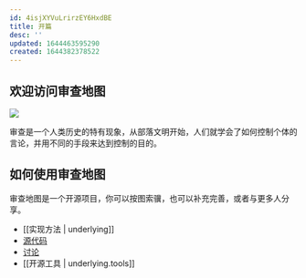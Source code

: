 ```yaml
---
id: 4isjXYVuLrirzEY6HxdBE
title: 开篇
desc: ''
updated: 1644463595290
created: 1644382378522
---
```

## 欢迎访问审查地图

![](/assets/images/2022-02-14-20-28-55.png)

审查是一个人类历史的特有现象，从部落文明开始，人们就学会了如何控制个体的言论，并用不同的手段来达到控制的目的。


## 如何使用审查地图

审查地图是一个开源项目，你可以按图索骥，也可以补充完善，或者与更多人分享。

- [[实现方法 | underlying]]     
- [源代码](https://github.com/China-Digital-Times-CDT/censorshipgraph)
- [讨论](https://github.com/China-Digital-Times-CDT/censorshipgraph/issues)
- [[开源工具 | underlying.tools]]
